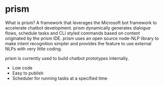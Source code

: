 # prism
What is prism? A framework that leverages the Microsoft bot framework to accelerate chatbot development. prism dynamically generates dialogue flows, schedule tasks and CLI styled commands based on content originated by the prism IDE. prism uses an open source node-NLP library to make intent recognition simpler and provides the feature to use external NLPs with very little coding.

prism is currently used to build chatbot prototypes internally. 

-	Low code
-	Easy to publish
-	Scheduler for running tasks at a specified time
